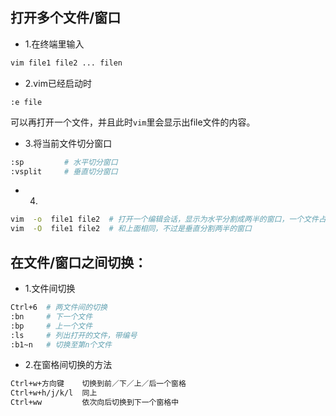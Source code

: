 ## 打开多个文件/窗口

* 1.在终端里输入 

```sh
vim file1 file2 ... filen
```

* 2.vim已经启动时

```
:e file
```

可以再打开一个文件，并且此时`vim`里会显示出file文件的内容。

* 3.将当前文件切分窗口

```sh
:sp         # 水平切分窗口
:vsplit     # 垂直切分窗口
```

* 4.

```sh
vim  -o  file1 file2  # 打开一个编辑会话，显示为水平分割成两半的窗口，一个文件占用一个窗口。
vim  -O  file1 file2  # 和上面相同，不过是垂直分割两半的窗口
```


## 在文件/窗口之间切换：

* 1.文件间切换

```sh
Ctrl+6  # 两文件间的切换
:bn     # 下一个文件
:bp     # 上一个文件
:ls     # 列出打开的文件，带编号
:b1~n   # 切换至第n个文件
```

* 2.在窗格间切换的方法

```sh
Ctrl+w+方向键    切换到前／下／上／后一个窗格
Ctrl+w+h/j/k/l  同上
Ctrl+ww         依次向后切换到下一个窗格中
```
